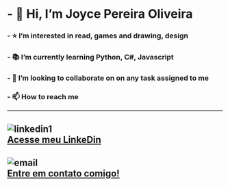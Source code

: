 # - 👋 Hi, I’m Joyce Pereira Oliveira

<h3> - ⭐ I’m interested in read, games and drawing, design </h3>
<h3> - 📚 I’m currently learning Python, C#, Javascript </h3>
<h3> - 🤝 I’m looking to collaborate on on any task assigned to me </h3>
<h3> - 📫 How to reach me </h3>

---



![linkedin1](https://user-images.githubusercontent.com/99741555/188521977-cf4cfad5-2276-42e2-8e0f-8a576a251a6a.png)
<br>
[Acesse meu LinkeDin](https://www.linkedin.com/in/joyce-oliveira-ba8a69197/)
---
![email](https://user-images.githubusercontent.com/99741555/188524978-f2dacf42-3e16-49a5-b6cc-c3124de897a6.jpg)
<br>
[Entre em contato comigo!](https://contato.joycepereiraoliveira@gmail.com)
---
